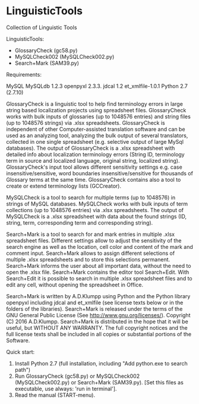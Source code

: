 # LinguisticTools
Collection of Linguistic Tools

LinguisticTools:
- GlossaryCheck (gc58.py)
- MySQLCheck002 (MySQLCheck002.py)
- Search+Mark (SAM39.py)

Requirements:

MySQL 
MySQLdb 1.2.3
openpyxl 2.3.3.
jdcal 1.2
et_xmlfile-1.0.1
Python 2.7 (2.7.10)

GlossaryCheck is a linguistic tool to help find terminology errors in large string based localization projects using spreadsheet files. GlossaryCheck works with bulk inputs of glossaries (up to 1048576 entries) and string files (up to 1048576 strings) via .xlsx spreadsheets. GlossaryCheck is independent of other Computer-assisted translation software and can be used as an analyzing tool, analyzing the bulk output of several translators, collected in one single spreadsheet (e.g. selective output of large MySql databases). The output of GlossaryCheck is a .xlsx spreadsheet with detailed info about localization terminology errors (String ID, terminology term in source and localized language, original string, localized string). GlossaryCheck's input tool allows different sensitivity settings e.g. case insensitive/sensitive, word boundaries insensitive/sensitive for thousands of Glossary terms at the same time. GlossaryCheck contains also a tool to create or extend terminology lists (GCCreator). 

MySQLCheck is a tool to search for multiple terms (up to 1048576) in strings of MySQL databases. MySQLCheck works with bulk inputs of term collections (up to 1048576 entries)  via .xlsx spreadsheets. The output of MySQLCheck is a .xlsx spreadsheet with data about the found strings (ID, string, term, corresponding term and corresponding string).

Search+Mark is a tool to search for and mark entries in multiple .xlsx spreadsheet files. Different settings allow to adjust the sensitivity of the search engine as well as the location, cell color and content of the mark and comment input. Search+Mark allows to assign different selections of multiple .xlsx spreadsheets and to store this selections permanent. Search+Mark informs the user about all important data, without the need to open the .xlsx file. Search+Mark contains the editor tool Search+Edit. With Search+Edit it is possible to search in multiple .xlsx spreadsheet files and to edit any cell, without opening the spreadsheet in Office.

Search+Mark is written by A.D.Klumpp using Python and the Python library openpyxl including jdcal and et_xmlfile (see license texts below or in the folders of the libraries). Search+Mark is released under the terms of the GNU General Public License (See http://www.gnu.org/licenses/). Copyright (C) 2016 A.D.Klumpp. Search+Mark is distributed in the hope that it will be useful, but WITHOUT ANY WARRANTY. The full copyright notices and the full license texts shall be included in all copies or substantial portions of the Software.


Quick start:
1) Install Python 2.7 (full installation, including "Add python.exe to search path")
2) Run GlossaryCheck (gc58.py) or MySQLCheck002 (MySQLCheck002.py) or Search+Mark (SAM39.py). [Set this files as executable, use always: 'run in terminal'].
3) Read the manual (START-menu).




